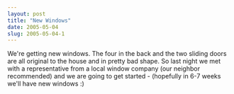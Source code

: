 ```yaml
---
layout: post
title: "New Windows"
date: 2005-05-04
slug: 2005-05-04-1
---
```


We&apos;re getting new windows.  The four in the back and the two sliding doors are all original to the house and in pretty bad shape.  So last night we met with a representative from a local window company (our neighbor recommended) and we are going to get started - (hopefully in 6-7 weeks we&apos;ll have new windows :)

